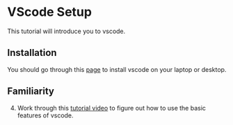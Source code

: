 # VScode Setup
This tutorial will introduce you to vscode.
## Installation
You should go through this [page](https://code.visualstudio.com/docs/setup/setup-overview) to install vscode on your laptop or desktop.
## Familiarity
4. Work through this [tutorial video](https://code.visualstudio.com/docs/introvideos/basics) to figure out how to use the basic features of vscode.
